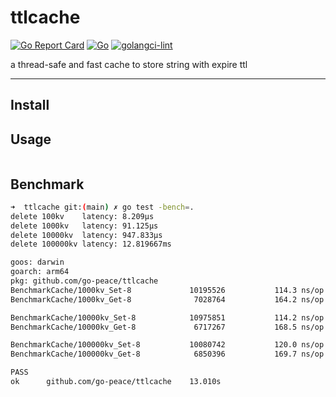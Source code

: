 # ttlcache
[![Go Report Card](https://goreportcard.com/badge/github.com/go-peace/ttlcache)](https://goreportcard.com/report/github.com/go-peace/ttlcache)
[![Go](https://github.com/go-peace/ttlcache/actions/workflows/go.yml/badge.svg)](https://github.com/go-peace/ttlcache/actions/workflows/go.yml)
[![golangci-lint](https://github.com/go-peace/ttlcache/actions/workflows/golangci-lint.yml/badge.svg)](https://github.com/go-peace/ttlcache/actions/workflows/golangci-lint.yml)

a thread-safe and fast cache to store string with expire ttl

---

## Install

## Usage
```go
```


## Benchmark
```bash
➜  ttlcache git:(main) ✗ go test -bench=.
delete 100kv	latency: 8.209µs
delete 1000kv	latency: 91.125µs
delete 10000kv	latency: 947.833µs
delete 100000kv	latency: 12.819667ms

goos: darwin
goarch: arm64
pkg: github.com/go-peace/ttlcache
BenchmarkCache/1000kv_Set-8         	10195526	       114.3 ns/op
BenchmarkCache/1000kv_Get-8         	 7028764	       164.2 ns/op

BenchmarkCache/10000kv_Set-8        	10975851	       114.2 ns/op
BenchmarkCache/10000kv_Get-8        	 6717267	       168.5 ns/op

BenchmarkCache/100000kv_Set-8       	10080742	       120.0 ns/op
BenchmarkCache/100000kv_Get-8       	 6850396	       169.7 ns/op

PASS
ok  	github.com/go-peace/ttlcache	13.010s
```
